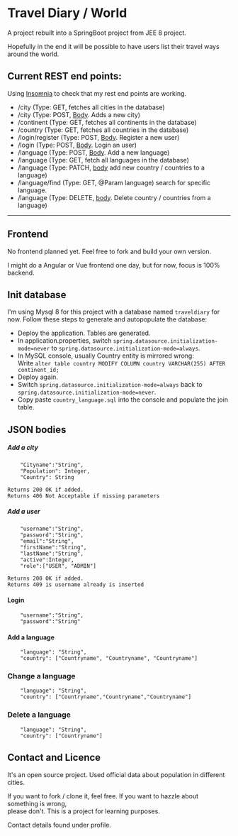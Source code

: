 # Travel Diary / World

A project rebuilt into a SpringBoot project from JEE 8 project.

Hopefully in the end it will be possible to have users list their travel ways around the world.

## Current REST end points:

Using [Insomnia](https://insomnia.rest/ "Insomnia Rest Client") to check that my rest end points are working.

* /city (Type: GET, fetches all cities in the database)
* /city (Type: POST, [Body](#add-a-city "add-a-city"). Adds a new city)
* /continent (Type: GET, fetches all continents in the database)
* /country (Type: GET, fetches all countries in the database)
* /login/register (Type: POST, [Body](#add-a-user "add-a-user"). Register a new user)
* /login (Type: POST, [Body](#login "login"). Login an user)
* /language (Type: POST, [Body](#add-a-language "add-a-language"). Add a new language)
* /language (Type: GET, fetch all languages in the database)
* /language (Type: PATCH, [body](#change-a-language) add new country / countries to a language)
* /language/find (Type: GET, @Param language) search for specific language.
* /language (Type: DELETE, [body](#delete-a-language). Delete country / countries from a language)
---

## Frontend

No frontend planned yet. Feel free to fork and build your own version.

I might do a Angular or Vue frontend one day, but for now, focus is 100% backend.

## Init database

I'm using Mysql 8 for this project with a database named `traveldiary` for now.
Follow these steps to generate and autopopulate the database:

* Deploy the application. Tables are generated. 
* In application.properties, switch `spring.datasource.initialization-mode=never` to
`spring.datasource.initialization-mode=always`. 
* In MySQL console, usually Country entity is mirrored wrong: <br> 
Write `alter table country MODIFY COLUMN country VARCHAR(255) AFTER continent_id;`
* Deploy again.
* Switch `spring.datasource.initialization-mode=always` back to `spring.datasource.initialization-mode=never`.
* Copy paste `country_language.sql` into the console and populate the join table.

## JSON bodies

##### Add a city
```
    "Cityname":"String",
    "Population": Integer,
    "Country": String

Returns 200 OK if added.
Returns 406 Not Acceptable if missing parameters
```
##### Add a user 
```
    "username":"String",
    "password":"String",
    "email":"String",
    "firstName":"String",
    "lastName":"String",
    "active":Integer,
    "role":["USER", "ADMIN"]

Returns 200 OK if added.
Returns 409 is username already is inserted
```
#### Login
```
    "username":"String",
    "password":"String"
```

#### Add a language
```
    "language": "String",
    "country": ["Countryname", "Countryname", "Countryname"]
```

### Change a language 
```
    "language": "String",
    "country": ["Countryname","Countryname","Countryname"]
```

### Delete a language
```
	"language": "String",
	"country": ["Countryname"]
```

## Contact and Licence

It's an open source project. Used official data about population in different cities.

If you want to fork / clone it, feel free. If you want to hazzle about something is wrong,<br>
please don't. This is a project for learning purposes.

Contact details found under profile. 